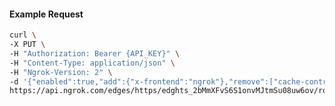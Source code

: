 <!-- Code generated for API Clients. DO NOT EDIT. -->

#### Example Request

```bash
curl \
-X PUT \
-H "Authorization: Bearer {API_KEY}" \
-H "Content-Type: application/json" \
-H "Ngrok-Version: 2" \
-d '{"enabled":true,"add":{"x-frontend":"ngrok"},"remove":["cache-control"]}' \
https://api.ngrok.com/edges/https/edghts_2bMmXFvS6S1onvMJtmSu08uw6ov/routes/edghtsrt_2bMmXKRsCxPDluDlCbGP9vej8ir/request_headers
```
